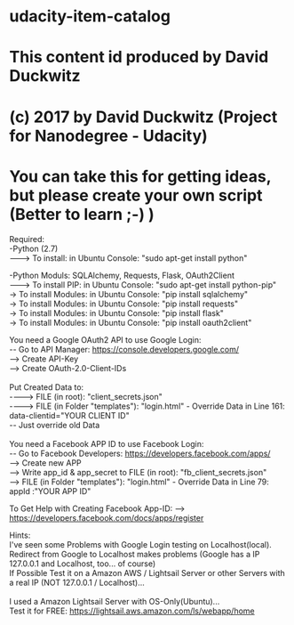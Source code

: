# udacity-item-catalog<br>
# This content id produced by David Duckwitz<br>
# (c) 2017 by David Duckwitz (Project for Nanodegree - Udacity)<br>
# You can take this for getting ideas, but please create your own script (Better to learn ;-) )<br>

Required:<br>
-Python (2.7) <br>
---> To install: in Ubuntu Console: "sudo apt-get install python"<br>

-Python Moduls: SQLAlchemy, Requests, Flask, OAuth2Client<br>
---> To install PIP: in Ubuntu Console: "sudo apt-get install python-pip"<br>
  -> To install Modules: in Ubuntu Console: "pip install sqlalchemy"<br>
  -> To install Modules: in Ubuntu Console: "pip install requests"<br>
  -> To install Modules: in Ubuntu Console: "pip install flask"<br>
  -> To install Modules: in Ubuntu Console: "pip install oauth2client"<br>
  
You need a Google OAuth2 API to use Google Login: <br>
-- Go to API Manager: https://console.developers.google.com/<br>
  --> Create API-Key <br>
  --> Create OAuth-2.0-Client-IDs<br>
  <br>
Put Created Data to:<br>
---->	FILE (in root): "client_secrets.json"<br>
---->	FILE (in Folder "templates"): "login.html" - Override Data in Line 161: data-clientid="YOUR CLIENT ID"<br>
-- Just override old Data<br>
<br>
You need a Facebook APP ID to use Facebook Login:<br>
-- Go to Facebook Developers: https://developers.facebook.com/apps/<br>
  --> Create new APP<br>
  --> Write app_id & app_secret to FILE (in root): "fb_client_secrets.json"<br>
  --> FILE (in Folder "templates"): "login.html" - Override Data in Line 79: appId         :"YOUR APP ID"<br>
 
 To Get Help with Creating Facebook App-ID:
   --> https://developers.facebook.com/docs/apps/register
 
Hints:<br>
I've seen some Problems with Google Login testing on Localhost(local).<br>
Redirect from Google to Localhost makes problems (Google has a IP 127.0.0.1 and Localhost, too... of course)<br>
If Possible Test it on a Amazon AWS / Lightsail Server or other Servers with a real IP (NOT 127.0.0.1 / Localhost)...<br>
<br>
I used a Amazon Lightsail Server with OS-Only(Ubuntu)...<br>
Test it for FREE: https://lightsail.aws.amazon.com/ls/webapp/home<br>
